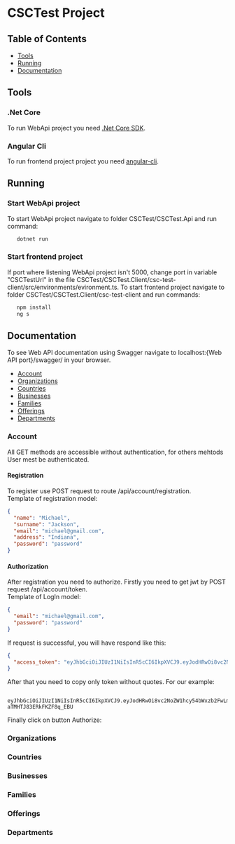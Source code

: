 # CSCTest Project
## Table of Contents
* [Tools](#tools)
* [Running](#running)
* [Documentation](#documentation)
## Tools
### .Net Core
To run WebApi project you need [.Net Core SDK](https://www.microsoft.com/net/download/windows/build). 
### Angular Cli
To run frontend project project you need [angular-cli](https://www.npmjs.com/package/angular-cli#installation).

## Running
### Start WebApi project
To start WebApi project navigate to folder CSCTest/CSCTest.Api and run command:
 ```bash
    dotnet run
```
### Start frontend project
If port where listening WebApi project isn't 5000, change port in variable "CSCTestUrl" in the file CSCTest/CSCTest.Client/csc-test-client/src/environments/evironment.ts.
To start frontend project navigate to folder CSCTest/CSCTest.Client/csc-test-client and run commands:
 ```bash
    npm install
    ng s
```
## Documentation
To see Web API documentation using Swagger navigate to localhost:{Web API port}/swagger/ in your browser. 

- [Account](#account)
- [Organizations](#organizations)
- [Countries](#countries)
- [Businesses](#businesses)
- [Families](#families)
- [Offerings](#offerings)
- [Departments](#departments)

### Account
All GET methods are accessible	without	authentication, for others mehtods User mest be authenticated.
#### Registration
To register use POST request to route /api/account/registration.  
Template of registration model:
```json
{
  "name": "Michael",
  "surname": "Jackson",
  "email": "michael@gmail.com",
  "address": "Indiana",
  "password": "password"
}
```
#### Authorization
After registration you need to authorize. Firstly you need to get jwt by POST request /api/account/token.  
Template of LogIn model:
```json
{
  "email": "michael@gmail.com",
  "password": "password"
}
```
If request is successful, you will have respond like this:
```json
{
  "access_token": "eyJhbGciOiJIUzI1NiIsInR5cCI6IkpXVCJ9.eyJodHRwOi8vc2NoZW1hcy54bWxzb2FwLm9yZy93cy8yMDA1LzA1L2lkZW50aXR5L2NsYWltcy9uYW1lIjoic3RyaW5nIiwiaHR0cDovL3NjaGVtYXMubWljcm9zb2Z0LmNvbS93cy8yMDA4LzA2L2lkZW50aXR5L2NsYWltcy9yb2xlIjoiY3VzdG9tZXIiLCJuYmYiOjE1MjIwNDUwMjAsImV4cCI6MTUyMjA0ODYyMCwiaXNzIjoiQ1NDVGVzdCIsImF1ZCI6Imh0dHA6Ly9sb2NhbGhvc3Q6NTAwMC8ifQ.ktnDaZmje3fP9dU5jmjAf-aTMHTJ83ERkFKZF8q_EBU"
}
```
After that you need to copy only token without quotes. For our example:
```text
  eyJhbGciOiJIUzI1NiIsInR5cCI6IkpXVCJ9.eyJodHRwOi8vc2NoZW1hcy54bWxzb2FwLm9yZy93cy8yMDA1LzA1L2lkZW50aXR5L2NsYWltcy9uYW1lIjoic3RyaW5nIiwiaHR0cDovL3NjaGVtYXMubWljcm9zb2Z0LmNvbS93cy8yMDA4LzA2L2lkZW50aXR5L2NsYWltcy9yb2xlIjoiY3VzdG9tZXIiLCJuYmYiOjE1MjIwNDUwMjAsImV4cCI6MTUyMjA0ODYyMCwiaXNzIjoiQ1NDVGVzdCIsImF1ZCI6Imh0dHA6Ly9sb2NhbGhvc3Q6NTAwMC8ifQ.ktnDaZmje3fP9dU5jmjAf-aTMHTJ83ERkFKZF8q_EBU
```
Finally click on button Authorize:
### Organizations
### Countries
### Businesses
### Families
### Offerings
### Departments
